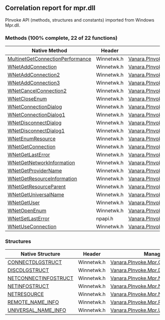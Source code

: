 ## Correlation report for mpr.dll  
PInvoke API (methods, structures and constants) imported from Windows Mpr.dll.

### Methods (100% complete, 22 of 22 functions)  
Native Method | Header | Managed Method  
--- | --- | ---  
[MultinetGetConnectionPerformance](https://www.google.com/search?num=5&q=MultinetGetConnectionPerformanceA+site%3Adocs.microsoft.com) | Winnetwk.h | [Vanara.PInvoke.Mpr.MultinetGetConnectionPerformance](https://github.com/dahall/Vanara/search?l=C%23&q=MultinetGetConnectionPerformance)  
[WNetAddConnection](https://www.google.com/search?num=5&q=WNetAddConnectionA+site%3Adocs.microsoft.com) | Winnetwk.h | [Vanara.PInvoke.Mpr.WNetAddConnection](https://github.com/dahall/Vanara/search?l=C%23&q=WNetAddConnection)  
[WNetAddConnection2](https://www.google.com/search?num=5&q=WNetAddConnection2A+site%3Adocs.microsoft.com) | Winnetwk.h | [Vanara.PInvoke.Mpr.WNetAddConnection2](https://github.com/dahall/Vanara/search?l=C%23&q=WNetAddConnection2)  
[WNetAddConnection3](https://www.google.com/search?num=5&q=WNetAddConnection3A+site%3Adocs.microsoft.com) | Winnetwk.h | [Vanara.PInvoke.Mpr.WNetAddConnection3](https://github.com/dahall/Vanara/search?l=C%23&q=WNetAddConnection3)  
[WNetCancelConnection2](https://www.google.com/search?num=5&q=WNetCancelConnection2A+site%3Adocs.microsoft.com) | Winnetwk.h | [Vanara.PInvoke.Mpr.WNetCancelConnection2](https://github.com/dahall/Vanara/search?l=C%23&q=WNetCancelConnection2)  
[WNetCloseEnum](https://www.google.com/search?num=5&q=WNetCloseEnum+site%3Adocs.microsoft.com) | Winnetwk.h | [Vanara.PInvoke.Mpr.WNetCloseEnum](https://github.com/dahall/Vanara/search?l=C%23&q=WNetCloseEnum)  
[WNetConnectionDialog](https://www.google.com/search?num=5&q=WNetConnectionDialog+site%3Adocs.microsoft.com) | Winnetwk.h | [Vanara.PInvoke.Mpr.WNetConnectionDialog](https://github.com/dahall/Vanara/search?l=C%23&q=WNetConnectionDialog)  
[WNetConnectionDialog1](https://www.google.com/search?num=5&q=WNetConnectionDialog1A+site%3Adocs.microsoft.com) | Winnetwk.h | [Vanara.PInvoke.Mpr.WNetConnectionDialog1](https://github.com/dahall/Vanara/search?l=C%23&q=WNetConnectionDialog1)  
[WNetDisconnectDialog](https://www.google.com/search?num=5&q=WNetDisconnectDialog+site%3Adocs.microsoft.com) | Winnetwk.h | [Vanara.PInvoke.Mpr.WNetDisconnectDialog](https://github.com/dahall/Vanara/search?l=C%23&q=WNetDisconnectDialog)  
[WNetDisconnectDialog1](https://www.google.com/search?num=5&q=WNetDisconnectDialog1A+site%3Adocs.microsoft.com) | Winnetwk.h | [Vanara.PInvoke.Mpr.WNetDisconnectDialog1](https://github.com/dahall/Vanara/search?l=C%23&q=WNetDisconnectDialog1)  
[WNetEnumResource](https://www.google.com/search?num=5&q=WNetEnumResourceA+site%3Adocs.microsoft.com) | Winnetwk.h | [Vanara.PInvoke.Mpr.WNetEnumResource](https://github.com/dahall/Vanara/search?l=C%23&q=WNetEnumResource)  
[WNetGetConnection](https://www.google.com/search?num=5&q=WNetGetConnectionA+site%3Adocs.microsoft.com) | Winnetwk.h | [Vanara.PInvoke.Mpr.WNetGetConnection](https://github.com/dahall/Vanara/search?l=C%23&q=WNetGetConnection)  
[WNetGetLastError](https://www.google.com/search?num=5&q=WNetGetLastErrorA+site%3Adocs.microsoft.com) | Winnetwk.h | [Vanara.PInvoke.Mpr.WNetGetLastError](https://github.com/dahall/Vanara/search?l=C%23&q=WNetGetLastError)  
[WNetGetNetworkInformation](https://www.google.com/search?num=5&q=WNetGetNetworkInformationA+site%3Adocs.microsoft.com) | Winnetwk.h | [Vanara.PInvoke.Mpr.WNetGetNetworkInformation](https://github.com/dahall/Vanara/search?l=C%23&q=WNetGetNetworkInformation)  
[WNetGetProviderName](https://www.google.com/search?num=5&q=WNetGetProviderNameA+site%3Adocs.microsoft.com) | Winnetwk.h | [Vanara.PInvoke.Mpr.WNetGetProviderName](https://github.com/dahall/Vanara/search?l=C%23&q=WNetGetProviderName)  
[WNetGetResourceInformation](https://www.google.com/search?num=5&q=WNetGetResourceInformationA+site%3Adocs.microsoft.com) | Winnetwk.h | [Vanara.PInvoke.Mpr.WNetGetResourceInformation](https://github.com/dahall/Vanara/search?l=C%23&q=WNetGetResourceInformation)  
[WNetGetResourceParent](https://www.google.com/search?num=5&q=WNetGetResourceParentA+site%3Adocs.microsoft.com) | Winnetwk.h | [Vanara.PInvoke.Mpr.WNetGetResourceParent](https://github.com/dahall/Vanara/search?l=C%23&q=WNetGetResourceParent)  
[WNetGetUniversalName](https://www.google.com/search?num=5&q=WNetGetUniversalNameA+site%3Adocs.microsoft.com) | Winnetwk.h | [Vanara.PInvoke.Mpr.WNetGetUniversalName](https://github.com/dahall/Vanara/search?l=C%23&q=WNetGetUniversalName)  
[WNetGetUser](https://www.google.com/search?num=5&q=WNetGetUserA+site%3Adocs.microsoft.com) | Winnetwk.h | [Vanara.PInvoke.Mpr.WNetGetUser](https://github.com/dahall/Vanara/search?l=C%23&q=WNetGetUser)  
[WNetOpenEnum](https://www.google.com/search?num=5&q=WNetOpenEnumA+site%3Adocs.microsoft.com) | Winnetwk.h | [Vanara.PInvoke.Mpr.WNetOpenEnum](https://github.com/dahall/Vanara/search?l=C%23&q=WNetOpenEnum)  
[WNetSetLastError](https://www.google.com/search?num=5&q=WNetSetLastErrorA+site%3Adocs.microsoft.com) | npapi.h | [Vanara.PInvoke.Mpr.WNetSetLastError](https://github.com/dahall/Vanara/search?l=C%23&q=WNetSetLastError)  
[WNetUseConnection](https://www.google.com/search?num=5&q=WNetUseConnectionA+site%3Adocs.microsoft.com) | Winnetwk.h | [Vanara.PInvoke.Mpr.WNetUseConnection](https://github.com/dahall/Vanara/search?l=C%23&q=WNetUseConnection)  
### Structures  
Native Structure | Header | Managed Structure  
--- | --- | ---  
[CONNECTDLGSTRUCT](https://www.google.com/search?num=5&q=CONNECTDLGSTRUCT+site%3Adocs.microsoft.com) | Winnetwk.h | [Vanara.PInvoke.Mpr.CONNECTDLGSTRUCT](https://github.com/dahall/Vanara/search?l=C%23&q=CONNECTDLGSTRUCT)  
[DISCDLGSTRUCT](https://www.google.com/search?num=5&q=DISCDLGSTRUCT+site%3Adocs.microsoft.com) | Winnetwk.h | [Vanara.PInvoke.Mpr.DISCDLGSTRUCT](https://github.com/dahall/Vanara/search?l=C%23&q=DISCDLGSTRUCT)  
[NETCONNECTINFOSTRUCT](https://www.google.com/search?num=5&q=NETCONNECTINFOSTRUCT+site%3Adocs.microsoft.com) | Winnetwk.h | [Vanara.PInvoke.Mpr.NETCONNECTINFOSTRUCT](https://github.com/dahall/Vanara/search?l=C%23&q=NETCONNECTINFOSTRUCT)  
[NETINFOSTRUCT](https://www.google.com/search?num=5&q=NETINFOSTRUCT+site%3Adocs.microsoft.com) | Winnetwk.h | [Vanara.PInvoke.Mpr.NETINFOSTRUCT](https://github.com/dahall/Vanara/search?l=C%23&q=NETINFOSTRUCT)  
[NETRESOURCE](https://www.google.com/search?num=5&q=NETRESOURCE+site%3Adocs.microsoft.com) | Winnetwk.h | [Vanara.PInvoke.Mpr.NETRESOURCE](https://github.com/dahall/Vanara/search?l=C%23&q=NETRESOURCE)  
[REMOTE_NAME_INFO](https://www.google.com/search?num=5&q=REMOTE_NAME_INFO+site%3Adocs.microsoft.com) | Winnetwk.h | [Vanara.PInvoke.Mpr.REMOTE_NAME_INFO](https://github.com/dahall/Vanara/search?l=C%23&q=REMOTE_NAME_INFO)  
[UNIVERSAL_NAME_INFO](https://www.google.com/search?num=5&q=UNIVERSAL_NAME_INFO+site%3Adocs.microsoft.com) | Winnetwk.h | [Vanara.PInvoke.Mpr.UNIVERSAL_NAME_INFO](https://github.com/dahall/Vanara/search?l=C%23&q=UNIVERSAL_NAME_INFO)  
